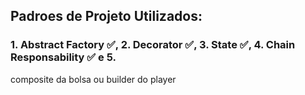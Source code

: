 ## Padroes de Projeto Utilizados: 
### 1. Abstract Factory :white_check_mark:, 2. Decorator :white_check_mark:, 3. State :white_check_mark:, 4. Chain Responsability :white_check_mark: e 5. 
composite da bolsa ou builder do player